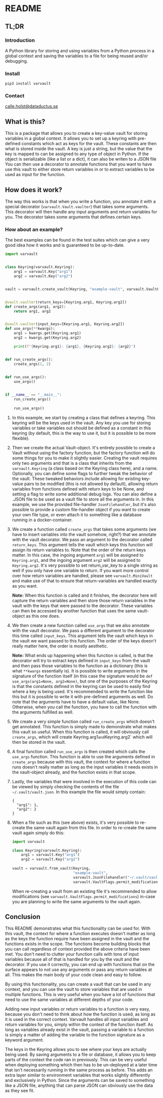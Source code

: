 # README

## TL;DR
### Introduction
A Python library for storing and using variables from a Python process in a global context and saving the variables to a file for being reused and/or debugging.  

### Install
```
pip3 install varvault
```

### Contact
calle.holst@dataductus.se


## What is this? 
This is a package that allows you to create a key-value vault for storing variables in a global context. It allows 
you to set up a keyring with pre-defined constants which act as keys for the vault. These constants are then what is 
stored inside the vault. A key is just a string, but the value that the key is mapped to can be assigned to any type of 
object in Python. If the object is serializable (like a list or a dict), it can also be writen to a JSON file    
You can then use a decorator to annotate functions that you want to have use this vault to either store return variables 
in or to extract variables to be used as input for the function.  

## How does it work? 
The way this works is that when you write a function, you annotate it with a special decorator (`varvault.Vault.vaulter`)
that takes some arguments. This decorator will then handle any input arguments and return variables for you.
The decorator takes some arguments that defines certain keys.

### How about an example?
The best examples can be found in the test suites which can give a very good idea how it works and is guaranteed to be up-to-date. 
```python
import varvault


class Keyring(varvault.Keyring):
    arg1 = varvault.Key("arg1")
    arg2 = varvault.Key("arg2")


vault = varvault.create_vault(Keyring, "example-vault", varvault.VaultFlags.return_values_cannot_be_none(), varvault_filehandler_to=varvault.JsonFilehandler("~/.vault/vault.json"))


@vault.vaulter(return_keys=[Keyring.arg1, Keyring.arg2])
def create_args(arg1, arg2):
    return arg1, arg2


@vault.vaulter(input_keys=[Keyring.arg1, Keyring.arg2])
def use_args(**kwargs):
    arg1 = kwargs.get(Keyring.arg1)
    arg2 = kwargs.get(Keyring.arg2)

    print(f"{Keyring.arg1}: {arg1}, {Keyring.arg2}: {arg2}")


def run_create_args():
    create_args(1, 2)
    

def run_use_args():
    use_args()


if __name__ == "__main__":
    run_create_args()
    
    run_use_args()    
```
1. In this example, we start by creating a class that defines a keyring. This keyring will be the keys used
   in the vault. Any key you use for storing variables or take variables out should be defined as a constant 
   in this keyring (by default, this is the way to use it, but it is possible to be more flexible).

2. Then we create the actual Vault-object. It's entirely possible to create a Vault without using the factory function,
   but the factory function will do some things for you to make it slightly easier. Creating the vault requires only
   two arguments and that is a class that inherits from the `varvault.Keyring` (a class based on the Keyring class here), and a name.
   Optionally, you can define some flags to further tweak the behavior of the vault. These tweaked behaviors include
   allowing for existing key-value pairs to be modified (this is not allowed by default), allowing return variables from
   functions defined with return keys to be None, and setting a flag to write some additional debug logs.
   You can also define a .JSON file to be used as a vault file to store all the arguments in. 
   In this example, we use the provided file-handler `JsonFilehandler`, 
   but it's also possible to provide a custom file-handler object if you want to create your own file type, 
   or even attach it to something like a database running in a docker-container.  

4. We create a function called `create_args` that takes some arguments (we have to insert variables
   into the vault somehow, right?) that we annotate with the vault decorator. We pass an argument to the
   decorator called `return_keys`. This argument tells the vault which keys this function will assign its
   return variables to. Note that the order of the return keys matter. In this case, the ingoing argument `arg1` will
   be assigned to `Keyring.arg1`, and the ingoing argument `arg2` will be assigned to `Keyring.arg2`. It's very possible
   to set return_var_key to a single string as well if you only have one variable to return. If you want more control
   over how return variables are handled, please see `varvault.MiniVault` and make use of that to ensure that
   return-variables are handled exactly as you want. 
   
   **Note:** When this function is called and it finishes, the decorator here will capture the return variables and then store 
   those return variables in the vault with the keys that were passed to the decorator. These variables can then be 
   accessed by another function that uses the same vault-object as this one does.

5. We then create a new function called `use_args` that we also annotate with the vault decorator. We pass a different
   argument to the decorator this time called `input_keys`. This argument tells the vault which keys in the vault
   we want passed to this function. The order of the keys doesn't really matter here, the order is mostly aesthetic.
   
   **Note:** What ends up happening when this function is called, is that the decorator will try to extract keys defined in
   `input_keys` from the vault and then pass those variables to the function as a dictionary (this is what `**kwargs`
   essentially is). It is possible to write arguments in the signature of the function itself (in this case the signature
   would be `def use_args(arg1=None, arg2=None)`, but one of the purposes of the Keyring is that the constants
   defined in the keyring can be used to easily find where a key is being used. It's recommended to write the function
   like this but it is possible to write it with pre-defined arguments as well. Do note that the arguments have to have
   a default value, like None. Otherwise, when you call the function, you have to call the function with the arguments
   fulfilled as well.

6. We create a very simple function called `run_create_args` which doesn't get annotated. This function is simply made
   to demonstrate what makes this vault so useful. When this function is called, it will obviously call `create_args`,
   which will create  Keyring.arg1` and `Keyring.arg2` which will then be stored in the vault.

7. A final function called `run_use_args` is then created which calls the `use_args` function. This function
   is able to use the arguments defined in `create_args` because with this vault, the context for where a function runs
   doesn't really matter as long as the input variables it needs exists in the vault-object already, and the function
   exists in that scope.

8. Lastly, the variables that were involved in the execution of this code can be viewed by simply checking the contents 
   of the file `~/.vault/vault.json`. In this example the file would simply contain: 
   ```
   {
     "arg1": 1,
     "arg2": 2
   }
   ```
9. When a file such as this (see above) exists, it's very possible to re-create the same vault again from this file. 
   In order to re-create the same vault again simply do this: 
   ```python
   import varvault

   class Keyring(varvault.Keyring):
       arg1 = varvault.Key("arg1")
       arg2 = varvault.Key("arg2")
      
   vault = varvault.from_vault(Keyring,
                               "example-vault",
                               varvault.JsonFilehandler("~/.vault/vault.json"),
                               varvault.VaultFlags.permit_modifications())
   ```
   When re-creating a vault from an existing file it's recommended to allow modifications 
   (see `varvault.VaultFlags.permit_modifications`) in-case you are planning to write the same
   arguments to the vault again. 

## Conclusion
This README demonstrates what this functionality can be used for. With this vault, the context for where
a function executes doesn't matter as long as the keys the function require have been assigned in the vault and the
functions exists in the scope. The functions become building blocks that you can call regardless of context provided
the above criteria have been met. You don't need to clutter your function calls with tons of input variables because
all of that is handled for you by the vault and the decorator. If you use it correctly, you can end up with
functions that on the surface appears to not use any arguments or pass any return variables at all. This makes the main
body of your code clean and easy to follow. 

By using this functionality, you can create a vault that can be used in any context, and you can use the vault to
store variables that are used in multiple functions. This is very useful when you have a lot of functions that need to
use the same variables at different depths of your code. 

Adding new input variables or return variables to a function is very easy, because you don't need to think about how
the function is used, as long as it is used in the correct context. Varvault handles all input variables and return 
variables for you, simply within the context of the function itself. As long as variables already exist in the vault, 
passing a variable to a function is simply a matter of adding the variable to the function signature as a keyword argument. 

The keys in the Keyring allows you to see where your keys are actually being used. By saving arguments to a file or database, 
it allows you to keep parts of the context the code ran in previously. This can be very useful when deploying something which 
then has to be un-deployed at a later time that isn't necessarily running in the same process as before. This adds an extra
layer similar to environment variables that works slightly differently and exclusively in Python. Since the arguments
can be saved to something like a JSON file, anything that can parse JSON can obviously use the data as they see fit. 

